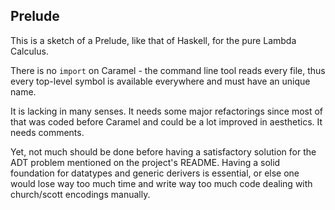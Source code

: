 ## Prelude

This is a sketch of a Prelude, like that of Haskell, for the pure Lambda Calculus.

There is no `import` on Caramel - the command line tool reads every file, thus
every top-level symbol is available everywhere and must have an unique name.

It is lacking in many senses. It needs some major refactorings since most of
that was coded before Caramel and could be a lot improved in aesthetics. It
needs comments.

Yet, not much should be done before having a satisfactory solution for the ADT
problem mentioned on the project's README. Having a solid foundation for
datatypes and generic derivers is essential, or else one would lose way too
much time and write way too much code dealing with church/scott encodings
manually.

